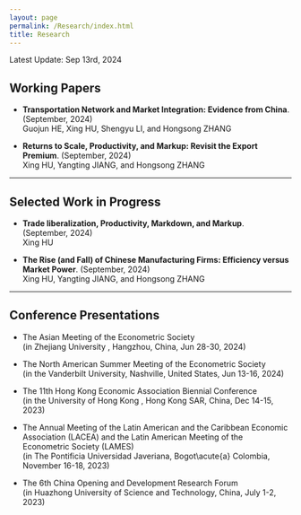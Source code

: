 ```yaml
---
layout: page
permalink: /Research/index.html
title: Research
---
```


Latest Update: Sep 13rd, 2024&nbsp;

## Working Papers

- **Transportation Network and Market Integration: Evidence from China**. (September, 2024)<br>Guojun HE, Xing HU, Shengyu LI, and Hongsong ZHANG<br>

- **Returns to Scale, Productivity, and Markup: Revisit the Export Premium**. (September, 2024)<br>Xing HU, Yangting JIANG, and Hongsong ZHANG<br>

---

## Selected Work in Progress

- **Trade liberalization, Productivity, Markdown, and Markup**. (September, 2024)<br>Xing HU<br>

- **The Rise (and Fall) of Chinese Manufacturing Firms: Efficiency versus Market Power**. (September, 2024)<br>Xing HU, Yangting JIANG, and Hongsong ZHANG<br>

---

## Conference Presentations
- The Asian Meeting of the Econometric Society<br>(in Zhejiang University , Hangzhou, China, Jun 28-30, 2024)<br>

- The North American Summer Meeting of the Econometric Society<br>(in the Vanderbilt University, Nashville, United States, Jun 13-16, 2024)<br>

- The 11th Hong Kong Economic Association Biennial Conference<br>(in the University of Hong Kong , Hong Kong SAR, China, Dec 14-15, 2023)<br>

- The Annual Meeting of the Latin American and the Caribbean Economic Association (LACEA) and the Latin American Meeting of the Econometric Society (LAMES)<br>(in The Pontificia Universidad Javeriana, Bogot\acute{a} Colombia, November 16-18, 2023)<br>

- The 6th China Opening and Development Research Forum<br>(in Huazhong University of Science and Technology, China, July 1-2, 2023)<br>

  <br>

